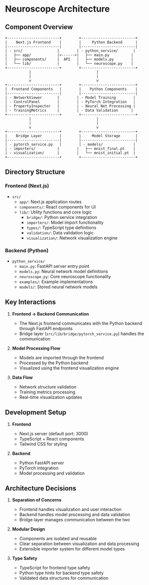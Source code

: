 # Neuroscope Architecture

## Component Overview

```ascii
+------------------------+        +-------------------------+
|    Next.js Frontend    |        |     Python Backend      |
|------------------------|        |-------------------------|
| - src/                |        | - python_service/       |
|   ├── app/            |<------>|   ├── main.py          |
|   ├── components/     |  API   |   ├── models.py        |
|   └── lib/            |        |   └── neuroscope.py    |
+------------------------+        +-------------------------+
           |                              |
           |                              |
           v                              v
+------------------------+        +-------------------------+
|  Frontend Components   |        |    Python Components    |
|------------------------|        |-------------------------|
| - NetworkViewer       |        | - Model Training        |
| - ControlPanel        |        | - PyTorch Integration   |
| - PropertyInspector   |        | - Neural Net Processing |
| - TrainingMetrics     |        | - Data Validation      |
+------------------------+        +-------------------------+
           |                              |
           |                              |
           v                              v
+------------------------+        +-------------------------+
|    Bridge Layer        |        |     Model Storage       |
|------------------------|        |-------------------------|
| - pytorch_service.py   |        | - models/              |
| - importers/          |        |   ├── mnist_final.pt    |
| - visualization/      |        |   └── mnist_initial.pt  |
+------------------------+        +-------------------------+
```

## Directory Structure

### Frontend (Next.js)
- `src/`
  - `app/`: Next.js application routes
  - `components/`: React components for UI
  - `lib/`: Utility functions and core logic
    - `bridge/`: Python service integration
    - `importers/`: Model import functionality
    - `types/`: TypeScript type definitions
    - `validation/`: Data validation logic
    - `visualization/`: Network visualization engine

### Backend (Python)
- `python_service/`
  - `main.py`: FastAPI server entry point
  - `models.py`: Neural network model definitions
  - `neuroscope.py`: Core neuroscope functionality
  - `examples/`: Example implementations
  - `models/`: Stored neural network models

## Key Interactions

1. **Frontend → Backend Communication**
   - The Next.js frontend communicates with the Python backend through FastAPI endpoints
   - Bridge layer (`src/lib/bridge/pytorch_service.py`) handles the communication

2. **Model Processing Flow**
   - Models are imported through the frontend
   - Processed by the Python backend
   - Visualized using the frontend visualization engine

3. **Data Flow**
   - Network structure validation
   - Training metrics processing
   - Real-time visualization updates

## Development Setup

1. **Frontend**
   - Next.js server (default port: 3000)
   - TypeScript + React components
   - Tailwind CSS for styling

2. **Backend**
   - Python FastAPI server
   - PyTorch integration
   - Model processing and validation

## Architecture Decisions

1. **Separation of Concerns**
   - Frontend handles visualization and user interaction
   - Backend handles model processing and data validation
   - Bridge layer manages communication between the two

2. **Modular Design**
   - Components are isolated and reusable
   - Clear separation between visualization and data processing
   - Extensible importer system for different model types

3. **Type Safety**
   - TypeScript for frontend type safety
   - Python type hints for backend type safety
   - Validated data structures for communication

